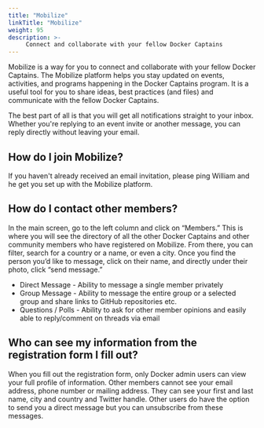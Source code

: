 ```yaml
---
title: "Mobilize"
linkTitle: "Mobilize"
weight: 95
description: >-
     Connect and collaborate with your fellow Docker Captains
---
```


Mobilize is a way for you to connect and collaborate with your fellow Docker Captains. The Mobilize platform helps you stay updated on events, activities, and programs happening in the Docker Captains program. It is a useful tool for you to share ideas, best practices (and files) and communicate with the fellow Docker Captains.

The best part of all is that you will get all notifications straight to your inbox. Whether you're replying to an event invite or another message, you can reply directly without leaving your email.

## How do I join Mobilize?

If you haven't already received an email invitation, please ping William and he get you set up with the Mobilize platform.

## How do I contact other members?

In the main screen, go to the left column and click on “Members.” This is where you will see the directory of all the other Docker Captains and other community members who have registered on Mobilize. From there, you can filter, search for a country or a name, or even a city. Once you find the person you’d like to message, click on their name, and directly under their photo, click “send message.”

- Direct Message - Ability to message a single member privately
- Group Message - Ability to message the entire group or a selected group and share links to GitHub repositories etc.
- Questions / Polls - Ability to ask for other member opinions and easily able to reply/comment on threads via email

## Who can see my information from the registration form I fill out?

When you fill out the registration form, only Docker admin users can view your full profile of information. Other members cannot see your email address, phone number or mailing address. They can see your first and last name, city and country and Twitter handle. Other users do have the option to send you a direct message but you can unsubscribe from these messages.
